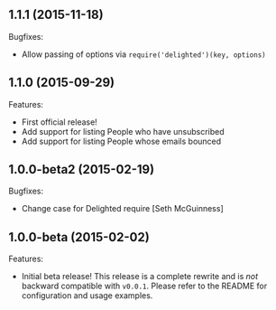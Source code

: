 ## 1.1.1 (2015-11-18)

Bugfixes:

- Allow passing of options via `require('delighted')(key, options)`

## 1.1.0 (2015-09-29)

Features:

- First official release!
- Add support for listing People who have unsubscribed
- Add support for listing People whose emails bounced

## 1.0.0-beta2 (2015-02-19)

Bugfixes:

- Change case for Delighted require [Seth McGuinness]

## 1.0.0-beta (2015-02-02)

Features:

- Initial beta release! This release is a complete rewrite and is *not* backward compatible with `v0.0.1`. Please refer to the README for configuration and usage examples.
